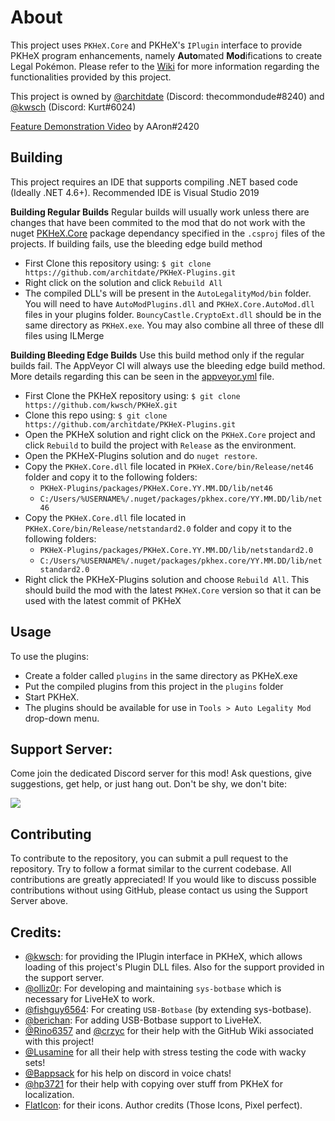 # About
This project uses `PKHeX.Core` and PKHeX's `IPlugin` interface to provide PKHeX program enhancements, namely **Auto**mated **Mod**ifications to create Legal Pokémon. Please refer to the [Wiki](https://github.com/architdate/PKHeX-Plugins/wiki) for more information regarding the functionalities provided by this project.

This project is owned by [@architdate](https://github.com/architdate) (Discord: thecommondude#8240) and [@kwsch](https://github.com/kwsch) (Discord: Kurt#6024)

[Feature Demonstration Video](https://www.youtube.com/watch?v=pKuElH0hWWA) by AAron#2420

## Building
This project requires an IDE that supports compiling .NET based code (Ideally .NET 4.6+). Recommended IDE is Visual Studio 2019 

**Building Regular Builds**
Regular builds will usually work unless there are changes that have been commited to the mod that do not work with the nuget [PKHeX.Core](https://www.nuget.org/packages/PKHeX.Core) package dependancy specified in the `.csproj` files of the projects. If building fails, use the bleeding edge build method

- First Clone this repository using: `$ git clone https://github.com/architdate/PKHeX-Plugins.git`
- Right click on the solution and click `Rebuild All`
- The compiled DLL's will be present in the `AutoLegalityMod/bin` folder. You will need to have `AutoModPlugins.dll` and `PKHeX.Core.AutoMod.dll` files in your plugins folder. `BouncyCastle.CryptoExt.dll` should be in the same directory as `PKHeX.exe`. You may also combine all three of these dll files using ILMerge

**Building Bleeding Edge Builds**
Use this build method only if the regular builds fail. The AppVeyor CI will always use the bleeding edge build method. More details regarding this can be seen in the [appveyor.yml](https://github.com/architdate/PKHeX-Plugins/blob/master/appveyor.yml) file.

- First Clone the PKHeX repository using: `$ git clone https://github.com/kwsch/PKHeX.git`
- Clone this repo using: `$ git clone https://github.com/architdate/PKHeX-Plugins.git`
- Open the PKHeX solution and right click on the `PKHeX.Core` project and click `Rebuild` to build the project with `Release` as the environment.
- Open the PKHeX-Plugins solution and do `nuget restore`.
- Copy the `PKHeX.Core.dll` file located in `PKHeX.Core/bin/Release/net46` folder and copy it to the following folders: 
    * `PKHeX-Plugins/packages/PKHeX.Core.YY.MM.DD/lib/net46`
    * `C:/Users/%USERNAME%/.nuget/packages/pkhex.core/YY.MM.DD/lib/net46`
- Copy the `PKHeX.Core.dll` file located in `PKHeX.Core/bin/Release/netstandard2.0` folder and copy it to the following folders: 
    * `PKHeX-Plugins/packages/PKHeX.Core.YY.MM.DD/lib/netstandard2.0`
    * `C:/Users/%USERNAME%/.nuget/packages/pkhex.core/YY.MM.DD/lib/netstandard2.0`
- Right click the PKHeX-Plugins solution and choose `Rebuild All`. This should build the mod with the latest `PKHeX.Core` version so that it can be used with the latest commit of PKHeX

## Usage
To use the plugins:
- Create a folder called `plugins` in the same directory as PKHeX.exe
- Put the compiled plugins from this project in the `plugins` folder
- Start PKHeX.
- The plugins should be available for use in `Tools > Auto Legality Mod` drop-down menu.

## Support Server:
Come join the dedicated Discord server for this mod! Ask questions, give suggestions, get help, or just hang out. Don't be shy, we don't bite:

[<img src="https://canary.discordapp.com/api/guilds/401014193211441153/widget.png?style=banner2">](https://discord.gg/tDMvSRv)

## Contributing
To contribute to the repository, you can submit a pull request to the repository. Try to follow a format similar to the current codebase. All contributions are greatly appreciated! If you would like to discuss possible contributions without using GitHub, please contact us using the Support Server above.

## Credits:
- [@kwsch](https://github.com/kwsch): for providing the IPlugin interface in PKHeX, which allows loading of this project's Plugin DLL files. Also for the support provided in the support server.
- [@olliz0r](https://github.com/olliz0r): For developing and maintaining `sys-botbase` which is necessary for LiveHeX to work.
- [@fishguy6564](https://github.com/fishguy6564): For creating `USB-Botbase` (by extending sys-botbase).
- [@berichan](https://github.com/berichan): For adding USB-Botbase support to LiveHeX.
- [@Rino6357](https://github.com/Rino6357) and [@crzyc](https://github.com/crzyc) for their help with the GitHub Wiki associated with this project!
- [@Lusamine](https://github.com/Lusamine) for all their help with stress testing the code with wacky sets!
- [@Bappsack](https://github.com/Bappsack) for his help on discord in voice chats!
- [@hp3721](https://github.com/hp3721) for their help with copying over stuff from PKHeX for localization.
- [FlatIcon](https://www.flaticon.com/): for their icons. Author credits (Those Icons, Pixel perfect).
